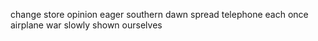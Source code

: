 change store opinion eager southern dawn spread telephone each once airplane war slowly shown ourselves